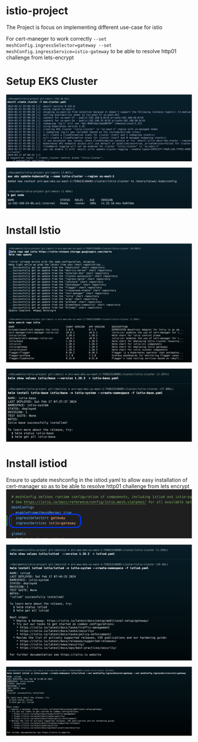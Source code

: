 # istio-project
The Project is focus on implementing different use-case for istio

For cert-maneger to work correctly `--set meshConfig.ingressSelector=gateway --set meshConfig.ingressService=istio-gateway` to be able to resolve http01 challenge from lets-encrypt


# Setup EKS Cluster
![alt text](<png/Pasted Graphic 20.png>)

![alt text](<png/Pasted Graphic 21.png>)

# Install Istio

![alt text](<png/Pasted Graphic 22.png>)

![alt text](<png/Pasted Graphic 23.png>)

# Install istiod

Ensure to update meshconfig in the istiod.yaml to allow easy installation of cert-manager so as to be able to resolve http01 challenge from lets encrypt
![alt text](global.png)

![alt text](<png/Pasted Graphic 24.png>)



![alt text](<png/Pasted Graphic 40.png>)
